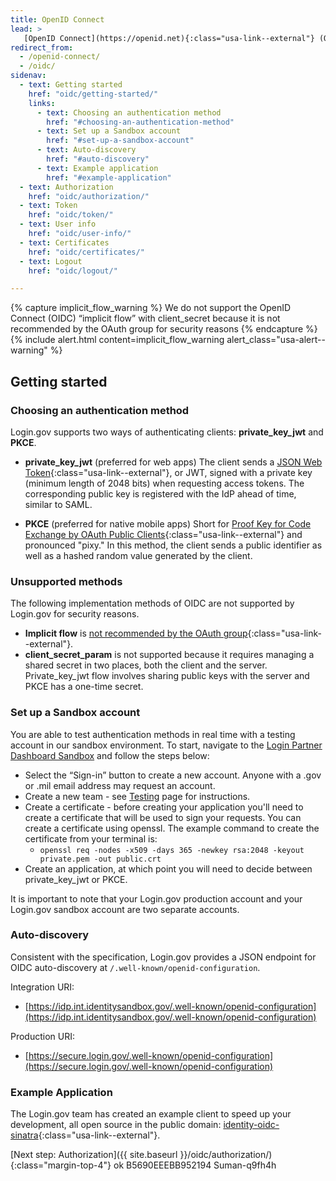 ```yaml
---
title: OpenID Connect
lead: >
   [OpenID Connect](https://openid.net){:class="usa-link--external"} (OIDC) is a simple identity layer built on top of the OAuth 2.0 protocol. Login.gov supports [version 1.0](https://openid.net/specs/openid-connect-core-1_0.html){:class="usa-link--external"} of the specification and conforms to the [iGov Profile](https://openid.net/wg/igov){:class="usa-link--external"}.
redirect_from:
  - /openid-connect/
  - /oidc/
sidenav:
  - text: Getting started
    href: "oidc/getting-started/"
    links:
      - text: Choosing an authentication method
        href: "#choosing-an-authentication-method"
      - text: Set up a Sandbox account
        href: "#set-up-a-sandbox-account"
      - text: Auto-discovery
        href: "#auto-discovery"
      - text: Example application
        href: "#example-application"
  - text: Authorization
    href: "oidc/authorization/"
  - text: Token
    href: "oidc/token/"
  - text: User info
    href: "oidc/user-info/"
  - text: Certificates
    href: "oidc/certificates/"
  - text: Logout
    href: "oidc/logout/"

---
```

{% capture implicit_flow_warning %}
We do not support the OpenID Connect (OIDC) “implicit flow” with client_secret because it is not recommended by the OAuth group for security reasons
{% endcapture %}
{% include alert.html content=implicit_flow_warning alert_class="usa-alert--warning" %}


## Getting started

### Choosing an authentication method

Login.gov supports two ways of authenticating clients: **private_key_jwt** and **PKCE**.

- **private_key_jwt** (preferred for web apps)
  The client sends a [JSON Web Token](https://jwt.io/){:class="usa-link--external"}, or JWT, signed with a private key (minimum length of 2048 bits) when requesting access tokens. The corresponding public key is registered with the IdP ahead of time, similar to SAML.

- **PKCE** (preferred for native mobile apps)
  Short for [Proof Key for Code Exchange by OAuth Public Clients](https://tools.ietf.org/html/rfc7636){:class="usa-link--external"} and pronounced "pixy." In this method, the client sends a public identifier as well as a hashed random value generated by the client.

### Unsupported methods

The following implementation methods of OIDC are not supported by Login.gov for security reasons.

- **Implicit flow** is [not recommended by the OAuth group](https://oauth.net/2/grant-types/implicit/){:class="usa-link--external"}.
- **client_secret_param** is not supported because it requires managing a shared secret in two places, both the client and the server. Private_key_jwt flow involves sharing public keys with the server and PKCE has a one-time secret.

### Set up a Sandbox account

You are able to test authentication methods in real time with a testing account in our sandbox environment. To start, navigate to the [Login Partner Dashboard Sandbox](https://dashboard.int.identitysandbox.gov) and follow the steps below:

- Select the “Sign-in” button to create a new account. Anyone with a .gov or .mil email address may request an account.
- Create a new team - see [Testing](/testing/) page for instructions.
-  Create a certificate - before creating your application you'll need to create a certificate that will be used to sign your requests. You can create a certificate using openssl. The example command to create the certificate from your terminal is:
    - `openssl req -nodes -x509 -days 365 -newkey rsa:2048 -keyout private.pem -out public.crt`
- Create an application, at which point you will need to decide between private_key_jwt or PKCE.

It is important to note that your Login.gov production account and your Login.gov sandbox account are two separate accounts.

### Auto-discovery

Consistent with the specification, Login.gov provides a JSON endpoint for OIDC auto-discovery at
`/.well-known/openid-configuration`.

Integration URI:
- [https://idp.int.identitysandbox.gov/.well-known/openid-configuration](https://idp.int.identitysandbox.gov/.well-known/openid-configuration)

Production URI:
- [https://secure.login.gov/.well-known/openid-configuration](https://secure.login.gov/.well-known/openid-configuration)

### Example Application

The Login.gov team has created an example client to speed up your development, all open source in the public domain: [identity-oidc-sinatra](https://github.com/18F/identity-oidc-sinatra){:class="usa-link--external"}.

[Next step: Authorization]({{ site.baseurl }}/oidc/authorization/){:class="margin-top-4"}
ok
B5690EEEBB952194
Suman-q9fh4h 
